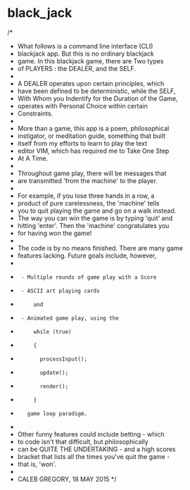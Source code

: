 # black_jack

/*
 * What follows is a command line interface (CLI)
 * blackjack app.  But this is no ordinary blackjack
 * game.  In this blackjack game, there are Two types
 * of PLAYERS : the DEALER, and the SELF.
 *
 * A DEALER operates upon certain principles, which
 * have been defined to be deterministic, while the SELF,
 * With Whom you Indentify for the Duration of the Game,
 * operates with Personal Choice within certain
 * Constraints.
 *
 * More than a game, this app is a poem, philosophical
 * instigator, or meditation guide, something that built
 * itself from my efforts to learn to play the text
 * editor VIM, which has required me to Take One Step
 * At A Time.
 *
 * Throughout game play, there will be messages that
 * are transmitted 'from the machine' to the player.
 *
 * For example, if you lose three hands in a row, a
 * product of pure carelessness, the 'machine' tells
 * you to quit playing the game and go on a walk instead.
 * The way you can win the game is by typing 'quit' and
 * hitting 'enter'. Then the 'machine' congratulates you
 * for having won the game!
 *
 * The code is by no means finished. There are many game
 * features lacking. Future goals include, however,
 *
 *      - Multiple rounds of game play with a Score
 *      - ASCII art playing cards
 *          and
 *      - Animated game play, using the
 *          while (true)
 *          {
 *            processInput();
 *            update();
 *            render();
 *          }
 *        game loop paradigm.
 *
 * Other funny features could include betting - which
 * to code isn't that difficult, but philosophically
 * can be QUITE THE UNDERTAKING - and a high scores
 * bracket that lists all the times you've quit the game -
 * that is, 'won'.
 *
 * CALEB GREGORY, 18 MAY 2015
 */
